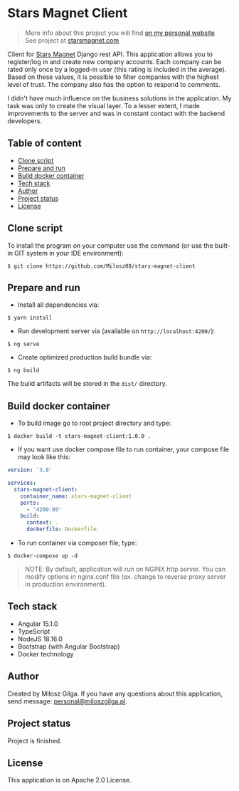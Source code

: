 # Stars Magnet Client

> More info about this project you will find [on my personal website](https://miloszgilga.pl/project/stars-magnet-client)
> <br>
> See project at [starsmagnet.com](https://starsmagnet.com)

Client for [Stars Magnet](https://github.com/Lettulouz/StarsMagnet) Django rest API. This application allows you to register/log in and create
new company accounts. Each company can be rated only once by a logged-in user (this rating is included in the average). Based on these values,
it is possible to filter companies with the highest level of trust. The company also has the option to respond to comments.

I didn't have much influence on the business solutions in the application. My task was only to create the visual layer. To a lesser extent,
I made improvements to the server and was in constant contact with the backend developers.

## Table of content
- [Clone script](#clone-script)
- [Prepare and run](#prepare-and-run)
- [Build docker container](#build-docker-container)
- [Tech stack](#tech-stack)
- [Author](#author)
- [Project status](#project-status)
- [License](#license)

<a name="clone-script"></a>
## Clone script
To install the program on your computer use the command (or use the built-in GIT system in your IDE environment):
```
$ git clone https://github.com/Milosz08/stars-magnet-client
```

<a name="prepare-and-run"></a>
## Prepare and run
* Install all dependencies via:
```
$ yarn install
```
* Run development server via (available on `http://localhost:4200/`):
```
$ ng serve
```
* Create optimized production build bundle via:
```
$ ng build
```
The build artifacts will be stored in the `dist/` directory.

<a name="build-docker-container"></a>
## Build docker container
* To build image go to root project directory and type:
```
$ docker build -t stars-magnet-client:1.0.0 .
```
* If you want use docker compose file to run container, your compose file may look like this:
```yml
version: '3.8'

services:
  stars-magnet-client:
    container_name: stars-magnet-client
    ports:
      - '4200:80'
    build:
      context: .
      dockerfile: Dockerfile
```
* To run container via composer file, type:
```
$ docker-compose up -d
```
> NOTE: By default, application will run on NGINX http server. You can modify options in nginx.conf file (ex. change
> to reverse proxy server in production environment).

<a name="tech-stack"></a>
## Tech stack
* Angular 15.1.0
* TypeScript
* NodeJS 18.16.0
* Bootstrap (with Angular Bootstrap)
* Docker technology

<a name="author"></a>
## Author
Created by Miłosz Gilga. If you have any questions about this application, send message: [personal@miloszgilga.pl](mailto:personal@miloszgilga.pl).

<a name="project-status"></a>
## Project status
Project is finished.

<a name="license"></a>
## License
This application is on Apache 2.0 License.
